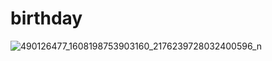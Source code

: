 # birthday
![490126477_1608198753903160_2176239728032400596_n](https://github.com/user-attachments/assets/79a71dd8-b51c-4fb0-b181-b28e46058c6f)
